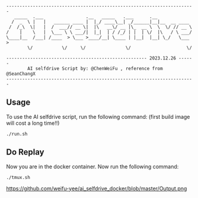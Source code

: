 ```
-----------------------------------------------------------------------
   _____  .___                .__   _____   .___      .__              
  /  _  \ |   |   ______ ____ |  |_/ ____\__| _/______|__|__  __ ____  
 /  /_\  \|   |  /  ___// __ \|  |\   __\/ __ |\_  __ \  \  \/ // __ \ 
/    |    \   |  \___ \ \ ___/|  |_|  | / /_/ | |  | \/  |\   / \ ___/ 
\____|__  /___| /____  > \___ >____/__| \____ | |__|  |__| \_/   \___ >
        \/           \/     \/               \/                     \/ 
                                    
----------------------------------------------------- 2023.12.26 ------
        AI selfdrive Script by: @ChenWeiFu , reference from @SeanChangX
-----------------------------------------------------------------------
```

## Usage

To use the AI selfdrive script, run the following command:
(first build image will cost a long time!!)
```
./run.sh
```

## Do Replay
Now you are in the docker container.
Now run the following command:
```
./tmux.sh
```
https://github.com/weifu-yee/ai_selfdrive_docker/blob/master/Output.png
